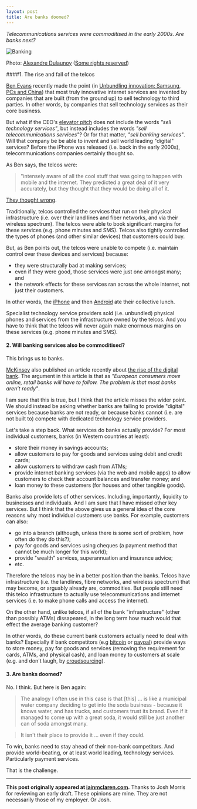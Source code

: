 ```yaml
---
layout: post
title: Are banks doomed?
---
```


*Telecommunications services were commoditised in the early 2000s. Are banks next?*

![Banking](http://iainmclaren.com/public/images/2014-07-23-are-banks-doomed_7222620906_eed67358b3_z.jpg "Banking")

Photo: [Alexandre Dulaunoy](https://www.flickr.com/photos/adulau/) ([Some rights reserved](https://creativecommons.org/licenses/by-sa/2.0/))

####1. The rise and fall of the telcos

[Ben Evans](http://ben-evans.com) recently made the point (in [Unbundling innovation: Samsung, PCs and China](http://ben-evans.com/benedictevans/2014/7/10/unbundling-innovation)) that most truly innovative internet services are invented by companies that are built (from the ground up) to sell technology to third parties.  In other words, by companies that sell technology services as their core business.    

But what if the CEO's [elevator pitch](http://www.youtube.com/watch?v=R2bLNkCqpuY) does not include the words *"sell technology services"*, but instead includes the words *"sell telecommunications services"*?  Or for that matter, *"sell banking services"*.  Will that company be be able to invent and sell world leading "digital" services?  Before the iPhone was released (i.e. back in the early 2000s), telecommunications companies certainly thought so.  

As Ben says, the telcos were:

>"intensely aware of all the cool stuff that was going to happen with mobile and the internet.  They predicted a great deal of it very accurately, but they thought that they would be doing all of it. 

[They thought wrong](http://www.youtube.com/watch?v=qycUOENFIBs).  

Traditionally, telcos controlled the services that run on their physical infrastructure (i.e. over their land lines and fiber networks, and via their wireless spectrum).  The telcos were able to book significant margins for these services (e.g. phone minutes and SMS).  Telcos also tightly controlled the types of phones (and other similar devices) that customers could buy.  

But, as Ben points out, the telcos were unable to compete (i.e. maintain control over these devices and services) because:

- they were structurally bad at making services;
- even if they were good, those services were just one amongst many; and
- the network effects for these services ran across the whole internet, not just their customers.

In other words, the [iPhone](https://www.apple.com/iphone/) and then [Android](http://www.android.com) ate their collective lunch.  

Specialist technology service providers sold (i.e. unbundled) physical phones and services from the infrastructure owned by the telcos.  And you have to think that the telcos will never again make enormous margins on these services (e.g. phone minutes and SMS). 

#### 2. Will banking services also be commoditised?

This brings us to banks.

[McKinsey](http://www.mckinsey.com) also published an article recently about [the rise of the digital bank](http://www.mckinsey.com/Insights/Business_Technology/The_rise_of_the_digital_bank?cid=DigitalEdge-eml-alt-mip-mck-oth-1407).  The argument in this article is  that as *"European consumers move online, retail banks will have to follow. The problem is that most banks aren’t ready"*.  

I am sure that this is true, but I think that the article  misses the wider point.  We should instead be asking whether banks are failing to provide "digital" services because banks are not ready, or because banks cannot (i.e. are not built to) compete with dedicated technology service providers.

Let's take a step back.  What services do banks actually provide?  For most individual customers, banks (in Western countries at least):
- store their money in savings accounts;
- allow customers to pay for goods and services using debit and credit cards;
- allow customers to withdraw cash from ATMs;
- provide internet banking services (via the web and mobile apps) to allow customers to check their account balances and transfer money; and
- loan money to these customers (for houses and other tangible goods).

Banks also provide lots of other services.  Including, importantly, liquidity to businesses and individuals.  And I am sure that I have missed other key services.  But I think that the above gives us a general idea of the core reasons why most individual customers use banks.  For example, customers can also:
- go into a branch (although, unless there is some sort of problem, how often do they do this?);
- pay for goods and services using cheques (a payment method that cannot be much longer for this world);
- provide "wealth" services, superannuation and insurance advice;
- etc.

Therefore the telcos may be in a better position than the banks.  Telcos have infrastructure (i.e. the landlines, fibre networks, and wireless spectrum) that may become, or arguably already are, commodities.  But people still need this telco infrastructure to actually use telecommunications and internet services (i.e. to make phone calls and access the internet). 

On the other hand, unlike telcos, if all of the bank "infrastructure" (other than possibly ATMs) dissapeared, in the long term how much would that effect the average banking customer?  

In other words, do these current bank customers actually need to deal with banks?  Especially if bank competitors (e.g [bitcoin](http://en.wikipedia.org/wiki/Bitcoin) or [paypal](http://paypal.com)) provide ways to store money, pay for goods and services (removing the requirement for cards, ATMs, and physical cash), and loan money to customers at scale (e.g. and don't laugh, by [croudsourcing](https://angel.co)).

#### 3. Are banks doomed?

No.  I think.  But here is Ben again: 

> The analogy I often use in this case is that [this] ... is like a municipal water company deciding to get into the soda business - because it knows water, and has trucks, and customers trust its brand. Even if it managed to come up with a great soda, it would still be just another can of soda amongst many.

> It isn't their place to provide it ... even if they could.

To win, banks need to stay ahead of their non-bank competitors.  And provide world-beating, or at least world leading, technology services.  Particularly payment services.  

That is the challenge.

---

**This post originally appeared at [iainmclaren.com](http://iainmclaren.com).** Thanks to Josh Morris for reviewing an early draft.  These opinions are mine.  They are not necessarily those of my employer.  Or Josh.